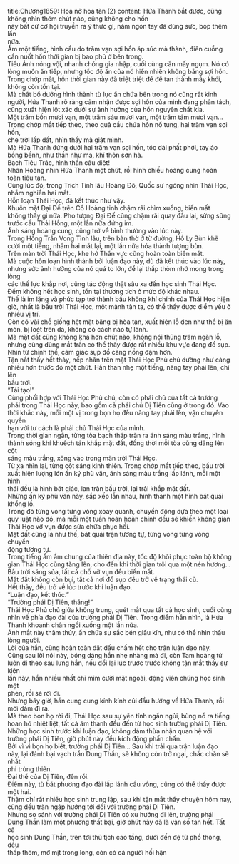 title:Chương1859: Hoa nở hoa tàn (2)
content:
Hứa Thanh bắt được, cũng không nhìn thêm chút nào, cũng không cho hồn<br>này bất cứ cơ hội truyền ra ý thức gì, năm ngón tay đã dùng sức, bóp thêm lần<br>nữa.<br>Ầm một tiếng, hình cầu do trăm vạn sợi hồn áp súc mà thành, điên cuồng<br>cắn nuốt hồn thời gian bị bao phủ ở bên trong.<br>Tiểu Ảnh nóng vội, nhanh chóng gia nhập, cuối cùng cắn mấy ngụm. Nó có<br>lòng muốn ăn tiếp, nhưng tốc độ ăn của nó hiển nhiên không bằng sợi hồn.<br>Trong chớp mắt, hồn thời gian này đã triệt triệt để để tan thành mây khói,<br>không còn tồn tại.<br>Mà chất bổ dưỡng hình thành từ lực ẩn chứa bên trong nó cũng rất kinh<br>người, Hứa Thanh rõ ràng cảm nhận được sợi hồn của mình đang phân tách,<br>cũng xuất hiện lột xác dưới sự ảnh hưởng của hồn nguyên chất kia.<br>Một trăm bốn mươi vạn, một trăm sáu mươi vạn, một trăm tám mươi vạn…<br>Trong chớp mắt tiếp theo, theo quả cầu chứa hồn nổ tung, hai trăm vạn sợi hồn,<br>che trời lấp đất, nhìn thấy mà giật mình.<br>Mà Hứa Thanh đứng dưới hai trăm vạn sợi hồn, tóc dài phất phới, tay áo<br>bồng bềnh, như thần như ma, khí thôn sơn hà.<br>Bạch Tiêu Trác, hình thần câu diệt!<br>Nhân Hoàng nhìn Hứa Thanh một chút, rồi hình chiếu hoàng cung hoàn<br>toàn tiêu tan.<br>Cùng lúc đó, trong Trích Tinh lâu Hoàng Đô, Quốc sư ngóng nhìn Thái Học,<br>nhắm nghiền hai mắt.<br>Hỗn loạn Thái Học, đã kết thúc như vậy.<br>Khuôn mặt Đại Đế trên Cổ Hoàng tinh chậm rãi chìm xuống, biến mất<br>không thấy gì nữa. Pho tượng Đại Đế cũng chậm rãi quay đầu lại, sừng sững<br>trước cầu Thải Hồng, một lần nữa đứng im.<br>Ánh sáng hoàng cung, cũng trở về bình thường vào lúc này.<br>Trong Hồng Trần Vong Tình lâu, trên bàn thờ ở từ đường, Hồ Ly Bùn khẽ<br>cười một tiếng, nhắm hai mắt lại, một lần nữa hóa thành tượng bùn.<br>Trên màn trời Thái Học, khe hở Thần vực cũng hoàn toàn biến mất.<br>Mà cuộc hỗn loạn hình thành bởi luận đạo này, dù đã kết thúc vào lúc này,<br>nhưng sức ảnh hưởng của nó quá to lớn, để lại thấp thỏm nhớ mong trong lòng<br>các thế lực khắp nơi, cũng tác động thật sâu xa đến học sinh Thái Học.<br>Đếm không hết học sinh, tồn tại thương tích ở mức độ khác nhau.<br>Thế là im lặng và phức tạp trở thành bầu không khí chính của Thái Học hiện<br>giờ, nhất là bầu trời Thái Học, một mảnh tàn tạ, có thể thấy được điểm yếu ở<br>nhiều vị trí.<br>Còn có vài chỗ giống hệt mặt băng bị hòa tan, xuất hiện lỗ đen như thể bị ăn<br>mòn, bị loét trên da, không có cách nào tự lành.<br>Mà mặt đất cũng không khá hơn chút nào, không nói thủng trăm ngàn lỗ,<br>nhưng cũng dùng mắt trần có thể thấy được rất nhiều khu vực đang đổ sụp.<br>Nhìn từ chỉnh thể, cảm giác sụp đổ càng nồng đậm hơn.<br>Tận nắt thấy hết thảy, nếp nhăn trên mặt Thái Học Phủ chủ dường như càng<br>nhiều hơn trước đó một chút. Hắn than nhẹ một tiếng, nâng tay phải lên, chỉ lên<br>bầu trời.<br>“Tái tạo!”<br>Cùng phối hợp với Thái Học Phủ chủ, còn có phái chủ của tất cả trường<br>phái trong Thái Học này, bao gồm cả phái chủ Dị Tiên cũng ở trong đó. Vào<br>thời khắc này, mỗi một vị trong bọn họ đều nâng tay phải lên, vận chuyển quyền<br>hạn với tư cách là phái chủ Thái Học của mình.<br>Trong thời gian ngắn, từng tòa bạch tháp tràn ra ánh sáng màu trắng, hình<br>thành sóng khí khuếch tán khắp mặt đất, đồng thời mỗi tòa cũng dâng lên cột<br>sáng màu trắng, xông vào trong màn trời Thái Học.<br>Từ xa nhìn lại, từng cột sáng kinh thiên. Trong chớp mắt tiếp theo, bầu trời<br>xuất hiện lượng lớn ấn ký phù văn, ánh sáng màu trắng lấp lánh, mỗi một hình<br>thái đều là hình bát giác, lan tràn bầu trời, lại trải khắp mặt đất.<br>Những ấn ký phù văn này, sắp xếp lẫn nhau, hình thành một hình bát quái<br>khổng lồ.<br>Trong đó từng vòng từng vòng xoay quanh, chuyển động dựa theo một loại<br>quy luật nào đó, mà mỗi một tuần hoàn hoàn chỉnh đều sẽ khiến không gian<br>Thái Học vỡ vụn được sửa chữa phục hồi.<br>Mặt đất cũng là như thế, bát quái trận tương tự, từng vòng từng vòng chuyển<br>động tương tự.<br>Trong tiếng ầm ầm chung của thiên địa này, tốc độ khôi phục toàn bộ không<br>gian Thái Học cũng tăng lên, cho đến khi thời gian trôi qua một nén hương...<br>Bầu trời sáng sủa, tất cả chỗ vỡ vụn đều biến mất.<br>Mặt đất không còn bụi, tất cả nơi đổ sụp đều trở về trạng thái cũ.<br>Hết thảy, đều trở về lúc trước khi luận đạo.<br>“Luận đạo, kết thúc.”<br>“Trường phái Dị Tiên, thắng!”<br>Thái Học Phủ chủ giữa không trung, quét mắt qua tất cả học sinh, cuối cùng<br>nhìn về phía đạo đài của trường phái Dị Tiên. Trọng điểm hắn nhìn, là Hứa<br>Thanh khoanh chân ngồi xuống một lần nữa.<br>Ánh mắt này thâm thúy, ẩn chứa sự sắc bén giấu kín, như có thể nhìn thấu<br>lòng người.<br>Lời của hắn, cũng hoàn toàn đặt dấu chấm hết cho trận luận đạo này.<br>Cũng sau lời nói này, bóng dáng hắn nhẹ nhàng mà đi, còn Tam hoàng tử<br>luôn đi theo sau lưng hắn, nếu đổi lại lúc trước trước không tận mắt thấy sự kiện<br>lần này, hắn nhiều nhất chỉ mỉm cười mặt ngoài, động viên chúng học sinh một<br>phen, rồi sẽ rời đi.<br>Nhưng bây giờ, hắn cung cung kính kính cúi đầu hướng về Hứa Thanh, rồi<br>mới dám đi ra.<br>Mà theo bọn họ rời đi, Thái Học sau sự yên tĩnh ngắn ngủi, bùng nổ ra tiếng<br>hoan hô nhiệt liệt, tất cả âm thanh đều đến từ học sinh trường phái Dị Tiên.<br>Những học sinh trước khi luận đạo, không dám thừa nhận quan hệ với<br>trường phái Dị Tiên, giờ phút này đều kích động phấn chấn.<br>Bởi vì vì bọn họ biết, trường phái Dị Tiên... Sau khi trải qua trận luận đạo<br>này, lại đánh bại vạch trần Dung Thần, sẽ không còn trở ngại, chắc chắn sẽ nhất<br>phi trùng thiên.<br>Đại thế của Dị Tiên, đến rồi.<br>Điểm này, từ bát phương đạo đài lấp lánh cầu vồng, cũng có thể thấy được<br>một hai.<br>Thậm chí rất nhiều học sinh trung lập, sau khi tận mắt thấy chuyện hôm nay,<br>cũng đều tràn ngập hướng tới đối với trường phái Dị Tiên.<br>Nhưng so sánh với trường phái Dị Tiên có xu hướng đi lên, trường phái<br>Dung Thần làm một phương thất bại, giờ phút này đã là vận số tan hết. Tất cả<br>học sinh Dung Thần, trên tới thủ tịch cao tầng, dưới đến đệ tử phổ thông, đều<br>thấp thỏm, mờ mịt trong lòng, còn có cả người hối hận